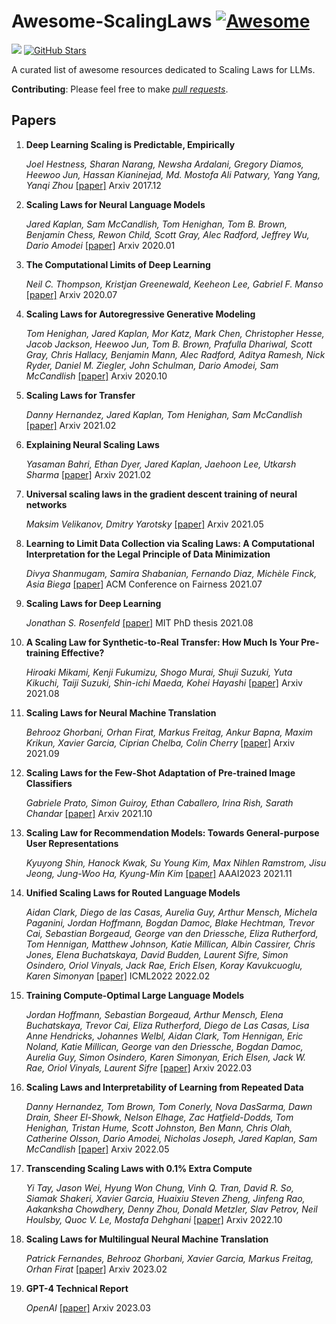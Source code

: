 # Awesome-ScalingLaws [![Awesome](https://awesome.re/badge.svg)](https://awesome.re)
![](https://img.shields.io/badge/build-welcome%20to%20contribute!-brightgreen) [![GitHub Stars](https://img.shields.io/github/stars/RZFan525/Awesome-ScalingLaws?style=social)](https://github.com/RZFan525/Awesome-ScalingLaws/stargazers)

A curated list of awesome resources dedicated to Scaling Laws for LLMs.

**Contributing**: Please feel free to make *[pull requests](https://github.com/RZFan525/Awesome-ScalingLaws/pulls)*.

## Papers
1. **Deep Learning Scaling is Predictable, Empirically**

   *Joel Hestness, Sharan Narang, Newsha Ardalani, Gregory Diamos, Heewoo Jun, Hassan Kianinejad, Md. Mostofa Ali Patwary, Yang Yang, Yanqi Zhou* [[paper]](https://arxiv.org/abs/1712.00409) Arxiv 2017.12

2. **Scaling Laws for Neural Language Models**

   *Jared Kaplan, Sam McCandlish, Tom Henighan, Tom B. Brown, Benjamin Chess, Rewon Child, Scott Gray, Alec Radford, Jeffrey Wu, Dario Amodei* [[paper]](https://arxiv.org/abs/2001.08361) Arxiv 2020.01
   
3. **The Computational Limits of Deep Learning**

   *Neil C. Thompson, Kristjan Greenewald, Keeheon Lee, Gabriel F. Manso* [[paper]](https://arxiv.org/abs/2007.05558) Arxiv 2020.07
   
4. **Scaling Laws for Autoregressive Generative Modeling**

   *Tom Henighan, Jared Kaplan, Mor Katz, Mark Chen, Christopher Hesse, Jacob Jackson, Heewoo Jun, Tom B. Brown, Prafulla Dhariwal, Scott Gray, Chris Hallacy, Benjamin Mann, Alec Radford, Aditya Ramesh, Nick Ryder, Daniel M. Ziegler, John Schulman, Dario Amodei, Sam McCandlish* [[paper]](https://arxiv.org/abs/2010.14701) Arxiv 2020.10
   
5. **Scaling Laws for Transfer**

   *Danny Hernandez, Jared Kaplan, Tom Henighan, Sam McCandlish* [[paper]](https://arxiv.org/abs/2102.01293) Arxiv 2021.02

6. **Explaining Neural Scaling Laws**
   
   *Yasaman Bahri, Ethan Dyer, Jared Kaplan, Jaehoon Lee, Utkarsh Sharma* [[paper]](https://arxiv.org/abs/2102.06701) Arxiv 2021.02

7. **Universal scaling laws in the gradient descent training of neural networks**

   *Maksim Velikanov, Dmitry Yarotsky* [[paper]](https://arxiv.org/abs/2105.00507) Arxiv 2021.05

8. **Learning to Limit Data Collection via Scaling Laws: A Computational Interpretation for the Legal Principle of Data Minimization**

   *Divya Shanmugam, Samira Shabanian, Fernando Diaz, Michèle Finck, Asia Biega* [[paper]](https://arxiv.org/abs/2107.08096) ACM Conference on Fairness 2021.07
   
9. **Scaling Laws for Deep Learning**
   
   *Jonathan S. Rosenfeld* [[paper]](https://arxiv.org/abs/2108.07686) MIT PhD thesis 2021.08

10. **A Scaling Law for Synthetic-to-Real Transfer: How Much Is Your Pre-training Effective?**

    *Hiroaki Mikami, Kenji Fukumizu, Shogo Murai, Shuji Suzuki, Yuta Kikuchi, Taiji Suzuki, Shin-ichi Maeda, Kohei Hayashi* [[paper]](https://arxiv.org/abs/2108.11018) Arxiv 2021.08
 
11. **Scaling Laws for Neural Machine Translation**

    *Behrooz Ghorbani, Orhan Firat, Markus Freitag, Ankur Bapna, Maxim Krikun, Xavier Garcia, Ciprian Chelba, Colin Cherry* [[paper]](https://arxiv.org/abs/2109.07740) Arxiv 2021.09

12. **Scaling Laws for the Few-Shot Adaptation of Pre-trained Image Classifiers**  
    
    *Gabriele Prato, Simon Guiroy, Ethan Caballero, Irina Rish, Sarath Chandar* [[paper]](https://arxiv.org/abs/2110.06990) Arxiv 2021.10

13. **Scaling Law for Recommendation Models: Towards General-purpose User Representations**

    *Kyuyong Shin, Hanock Kwak, Su Young Kim, Max Nihlen Ramstrom, Jisu Jeong, Jung-Woo Ha, Kyung-Min Kim* [[paper]](https://arxiv.org/abs/2111.11294) AAAI2023 2021.11
   
14. **Unified Scaling Laws for Routed Language Models**

    *Aidan Clark, Diego de las Casas, Aurelia Guy, Arthur Mensch, Michela Paganini, Jordan Hoffmann, Bogdan Damoc, Blake Hechtman, Trevor Cai, Sebastian Borgeaud, George van den Driessche, Eliza Rutherford, Tom Hennigan, Matthew Johnson, Katie Millican, Albin Cassirer, Chris Jones, Elena Buchatskaya, David Budden, Laurent Sifre, Simon Osindero, Oriol Vinyals, Jack Rae, Erich Elsen, Koray Kavukcuoglu, Karen Simonyan* [[paper]](https://arxiv.org/abs/2202.01169) ICML2022 2022.02

15. **Training Compute-Optimal Large Language Models**

    *Jordan Hoffmann, Sebastian Borgeaud, Arthur Mensch, Elena Buchatskaya, Trevor Cai, Eliza Rutherford, Diego de Las Casas, Lisa Anne Hendricks, Johannes Welbl, Aidan Clark, Tom Hennigan, Eric Noland, Katie Millican, George van den Driessche, Bogdan Damoc, Aurelia Guy, Simon Osindero, Karen Simonyan, Erich Elsen, Jack W. Rae, Oriol Vinyals, Laurent Sifre* [[paper]](https://arxiv.org/abs/2203.15556) Arxiv 2022.03
 
16. **Scaling Laws and Interpretability of Learning from Repeated Data**

    *Danny Hernandez, Tom Brown, Tom Conerly, Nova DasSarma, Dawn Drain, Sheer El-Showk, Nelson Elhage, Zac Hatfield-Dodds, Tom Henighan, Tristan Hume, Scott Johnston, Ben Mann, Chris Olah, Catherine Olsson, Dario Amodei, Nicholas Joseph, Jared Kaplan, Sam McCandlish* [[paper]](https://arxiv.org/abs/2205.10487) Arxiv 2022.05
 
17. **Transcending Scaling Laws with 0.1% Extra Compute**

    *Yi Tay, Jason Wei, Hyung Won Chung, Vinh Q. Tran, David R. So, Siamak Shakeri, Xavier Garcia, Huaixiu Steven Zheng, Jinfeng Rao, Aakanksha Chowdhery, Denny Zhou, Donald Metzler, Slav Petrov, Neil Houlsby, Quoc V. Le, Mostafa Dehghani* [[paper]](https://arxiv.org/abs/2210.11399) Arxiv 2022.10
 
18. **Scaling Laws for Multilingual Neural Machine Translation**

    *Patrick Fernandes, Behrooz Ghorbani, Xavier Garcia, Markus Freitag, Orhan Firat* [[paper]](https://arxiv.org/abs/2302.09650) Arxiv 2023.02

19. **GPT-4 Technical Report**

    *OpenAI* [[paper]](https://arxiv.org/abs/2303.08774) Arxiv 2023.03

